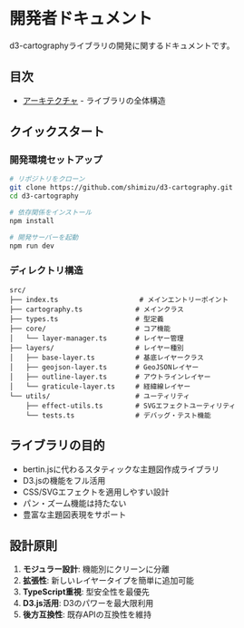 # 開発者ドキュメント

d3-cartographyライブラリの開発に関するドキュメントです。

## 目次

- [アーキテクチャ](./architecture.md) - ライブラリの全体構造

## クイックスタート

### 開発環境セットアップ

```bash
# リポジトリをクローン
git clone https://github.com/shimizu/d3-cartography.git
cd d3-cartography

# 依存関係をインストール
npm install

# 開発サーバーを起動
npm run dev
```

### ディレクトリ構造

```
src/
├── index.ts                    # メインエントリーポイント
├── cartography.ts             # メインクラス
├── types.ts                   # 型定義
├── core/                      # コア機能
│   └── layer-manager.ts       # レイヤー管理
├── layers/                    # レイヤー種別
│   ├── base-layer.ts          # 基底レイヤークラス
│   ├── geojson-layer.ts       # GeoJSONレイヤー
│   ├── outline-layer.ts       # アウトラインレイヤー
│   └── graticule-layer.ts     # 経緯線レイヤー
└── utils/                     # ユーティリティ
    ├── effect-utils.ts        # SVGエフェクトユーティリティ
    └── tests.ts               # デバッグ・テスト機能
```

## ライブラリの目的

- bertin.jsに代わるスタティックな主題図作成ライブラリ
- D3.jsの機能をフル活用
- CSS/SVGエフェクトを適用しやすい設計
- パン・ズーム機能は持たない
- 豊富な主題図表現をサポート

## 設計原則

1. **モジュラー設計**: 機能別にクリーンに分離
2. **拡張性**: 新しいレイヤータイプを簡単に追加可能
3. **TypeScript重視**: 型安全性を最優先
4. **D3.js活用**: D3のパワーを最大限利用
5. **後方互換性**: 既存APIの互換性を維持